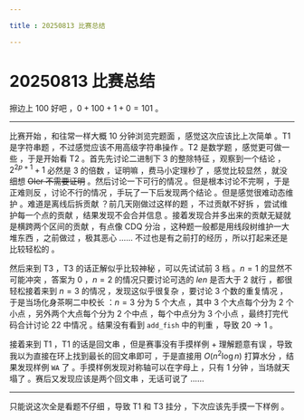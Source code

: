 ```yaml
---

title : 20250813 比赛总结

---
```


# 20250813 比赛总结

擦边上 $100$ 好吧 ，$0+100+1+0=101$ 。

---

比赛开始 ，和往常一样大概 $10$ 分钟浏览完题面 ，感觉这次应该比上次简单 。T1 是字符串题 ，不过感觉应该不用高级字符串操作 。T2 是数学题 ，感觉更可做一些 ，于是开始看 T2 。首先先讨论二进制下 $3$ 的整除特征 ，观察到一个结论 ，$2^{2p+1}+1$ 必然是 $3$ 的倍数 ，证明嘛 ，费马小定理秒了 ，感觉比较显然 ，就没细想 ~~OIer 不需要证明~~ 。然后讨论一下可行的情况 。但是根本讨论不完啊 ，于是正难则反 ，讨论不行的情况 ，手玩了一下后发现两个结论 。但是感觉很难动态维护 。难道是离线后拆贡献 ？前几天刚做过这样的题 ，不过贡献不好拆 ，尝试维护每一个点的贡献 ，结果发现不会合并信息 。接着发现合并多出来的贡献无疑就是横跨两个区间的贡献 ，有点像 CDQ 分治 ，这种题一般都是用线段树维护一大堆东西 ，之前做过 ，极其恶心 …… 不过也是有之前打的经历 ，所以打起来还是比较轻松的 。

然后来到 T3 ，T3 的话正解似乎比较神秘 ，可以先试试前 $3$ 档 。$n=1$ 的显然不可能冲突 ，答案为 $0$ ，$n=2$ 的情况只要讨论可选的 $len$ 是否大于 $2$ 就行 ，都很轻松接着来到 $n=3$ 的情况 ，发现这似乎很复杂 ，要讨论 $3$ 个数的重复情况 ，于是当场化身茶啊二中校长 ：$n=3$ 分为 $5$ 个大点 ，其中 $3$ 个大点每个分为 $2$ 个小点 ，另外两个大点每个分为 $2$ 个中点 ，每个中点分为 $3$ 个小点 ，最终打完代码合计讨论 $22$ 中情况 。结果没有看到 `add_fish` 中的判重 ，导致 $20\to1$ 。

接着来到 T1 ，T1 的话是回文串 ，但是赛事没有手摸样例 + 理解题意有误 ，导致我以为直接在环上找到最长的回文串即可 ，于是直接用 $O(n^2\log n)$ 打算水分 ，结果发现样例 `WA` 了 。手摸样例发现对称轴可以在字母上 ，只有 $1$ 分钟 ，当场就天塌了 。赛后又发现应该是两个回文串 ，无话可说了 ……

---

只能说这次全是看题不仔细 ，导致 T1 和 T3 挂分 ，下次应该先手摸一下样例 。
